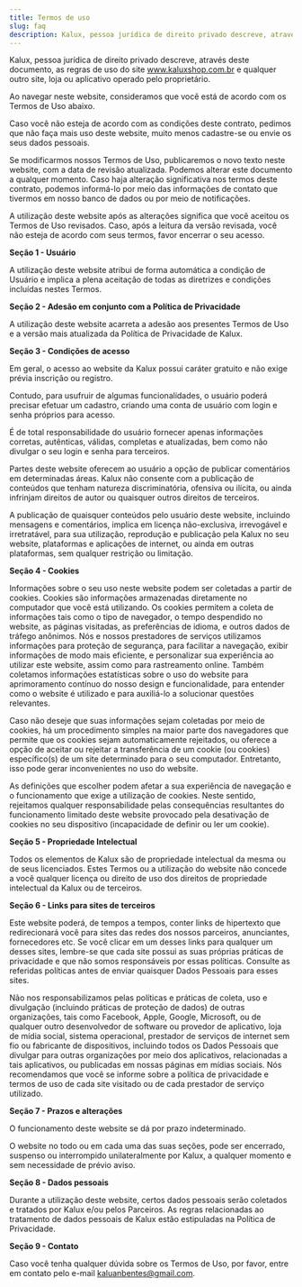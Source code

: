 ```yaml
---
title: Termos de uso
slug: faq
description: Kalux, pessoa jurídica de direito privado descreve, através deste documento, as regras de uso do site www.kaluxshop.com.br e qualquer outro site, 
---
```


Kalux, pessoa jurídica de direito privado descreve, através deste documento, as regras de uso do site www.kaluxshop.com.br e qualquer outro site, loja ou aplicativo operado pelo proprietário.

Ao navegar neste website, consideramos que você está de acordo com os Termos de Uso abaixo.

Caso você não esteja de acordo com as condições deste contrato, pedimos que não faça mais uso deste website, muito menos cadastre-se ou envie os seus dados pessoais.

Se modificarmos nossos Termos de Uso, publicaremos o novo texto neste website, com a data de revisão atualizada. Podemos alterar este documento a qualquer momento. Caso haja alteração significativa nos termos deste contrato, podemos informá-lo por meio das informações de contato que tivermos em nosso banco de dados ou por meio de notificações.

A utilização deste website após as alterações significa que você aceitou os Termos de Uso revisados. Caso, após a leitura da versão revisada, você não esteja de acordo com seus termos, favor encerrar o seu acesso.

**Seção 1 - Usuário**

A utilização deste website atribui de forma automática a condição de Usuário e implica a plena aceitação de todas as diretrizes e condições incluídas nestes Termos.

**Seção 2 - Adesão em conjunto com a Política de Privacidade**

A utilização deste website acarreta a adesão aos presentes Termos de Uso e a versão mais atualizada da Política de Privacidade de Kalux.

**Seção 3 - Condições de acesso**

Em geral, o acesso ao website da Kalux possui caráter gratuito e não exige prévia inscrição ou registro.

Contudo, para usufruir de algumas funcionalidades, o usuário poderá precisar efetuar um cadastro, criando uma conta de usuário com login e senha próprios para acesso.

É de total responsabilidade do usuário fornecer apenas informações corretas, autênticas, válidas, completas e atualizadas, bem como não divulgar o seu login e senha para terceiros.

Partes deste website oferecem ao usuário a opção de publicar comentários em determinadas áreas. Kalux não consente com a publicação de conteúdos que tenham natureza discriminatória, ofensiva ou ilícita, ou ainda infrinjam direitos de autor ou quaisquer outros direitos de terceiros.

A publicação de quaisquer conteúdos pelo usuário deste website, incluindo mensagens e comentários, implica em licença não-exclusiva, irrevogável e irretratável, para sua utilização, reprodução e publicação pela Kalux no seu website, plataformas e aplicações de internet, ou ainda em outras plataformas, sem qualquer restrição ou limitação.

**Seção 4 - Cookies**

Informações sobre o seu uso neste website podem ser coletadas a partir de cookies. Cookies são informações armazenadas diretamente no computador que você está utilizando. Os cookies permitem a coleta de informações tais como o tipo de navegador, o tempo despendido no website, as páginas visitadas, as preferências de idioma, e outros dados de tráfego anônimos. Nós e nossos prestadores de serviços utilizamos informações para proteção de segurança, para facilitar a navegação, exibir informações de modo mais eficiente, e personalizar sua experiência ao utilizar este website, assim como para rastreamento online. Também coletamos informações estatísticas sobre o uso do website para aprimoramento contínuo do nosso design e funcionalidade, para entender como o website é utilizado e para auxiliá-lo a solucionar questões relevantes.

Caso não deseje que suas informações sejam coletadas por meio de cookies, há um procedimento simples na maior parte dos navegadores que permite que os cookies sejam automaticamente rejeitados, ou oferece a opção de aceitar ou rejeitar a transferência de um cookie (ou cookies) específico(s) de um site determinado para o seu computador. Entretanto, isso pode gerar inconvenientes no uso do website.

As definições que escolher podem afetar a sua experiência de navegação e o funcionamento que exige a utilização de cookies. Neste sentido, rejeitamos qualquer responsabilidade pelas consequências resultantes do funcionamento limitado deste website provocado pela desativação de cookies no seu dispositivo (incapacidade de definir ou ler um cookie).

**Seção 5 - Propriedade Intelectual**

Todos os elementos de Kalux são de propriedade intelectual da mesma ou de seus licenciados. Estes Termos ou a utilização do website não concede a você qualquer licença ou direito de uso dos direitos de propriedade intelectual da Kalux ou de terceiros.

**Seção 6 - Links para sites de terceiros**

Este website poderá, de tempos a tempos, conter links de hipertexto que redirecionará você para sites das redes dos nossos parceiros, anunciantes, fornecedores etc. Se você clicar em um desses links para qualquer um desses sites, lembre-se que cada site possui as suas próprias práticas de privacidade e que não somos responsáveis por essas políticas. Consulte as referidas políticas antes de enviar quaisquer Dados Pessoais para esses sites.

Não nos responsabilizamos pelas políticas e práticas de coleta, uso e divulgação (incluindo práticas de proteção de dados) de outras organizações, tais como Facebook, Apple, Google, Microsoft, ou de qualquer outro desenvolvedor de software ou provedor de aplicativo, loja de mídia social, sistema operacional, prestador de serviços de internet sem fio ou fabricante de dispositivos, incluindo todos os Dados Pessoais que divulgar para outras organizações por meio dos aplicativos, relacionadas a tais aplicativos, ou publicadas em nossas páginas em mídias sociais. Nós recomendamos que você se informe sobre a política de privacidade e termos de uso de cada site visitado ou de cada prestador de serviço utilizado.

**Seção 7 - Prazos e alterações**

O funcionamento deste website se dá por prazo indeterminado.

O website no todo ou em cada uma das suas seções, pode ser encerrado, suspenso ou interrompido unilateralmente por Kalux, a qualquer momento e sem necessidade de prévio aviso.

**Seção 8 - Dados pessoais**

Durante a utilização deste website, certos dados pessoais serão coletados e tratados por Kalux e/ou pelos Parceiros. As regras relacionadas ao tratamento de dados pessoais de Kalux estão estipuladas na Política de Privacidade.

**Seção 9 - Contato**

Caso você tenha qualquer dúvida sobre os Termos de Uso, por favor, entre em contato pelo e-mail kaluanbentes@gmail.com.